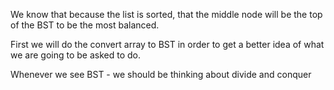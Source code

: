 We know that because the list is sorted, that the middle node will be the top of the BST to be the most balanced. 

First we will do the convert array to BST in order to get a better idea of what we are going to be asked to do. 

Whenever we see BST - we should be thinking about divide and conquer
